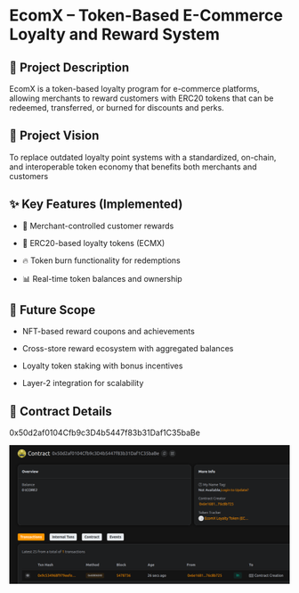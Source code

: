 # EcomX – Token-Based E-Commerce Loyalty and Reward System
## 📄 Project Description

EcomX is a token-based loyalty program for e-commerce platforms, allowing merchants to reward customers with ERC20 tokens that can be redeemed, transferred, or burned for discounts and perks.

## 🎯 Project Vision
To replace outdated loyalty point systems with a standardized, on-chain, and interoperable token economy that benefits both merchants and customers

## ✨ Key Features (Implemented)
- 🏪 Merchant-controlled customer rewards

- 🎁 ERC20-based loyalty tokens (ECMX)

- 🔥 Token burn functionality for redemptions

- 📊 Real-time token balances and ownership

## 🔮 Future Scope
- NFT-based reward coupons and achievements

- Cross-store reward ecosystem with aggregated balances

- Loyalty token staking with bonus incentives

- Layer-2 integration for scalability

## 📜 Contract Details

0x50d2af0104Cfb9c3D4b5447f83b31Daf1C35baBe

![alt text](image.png)
